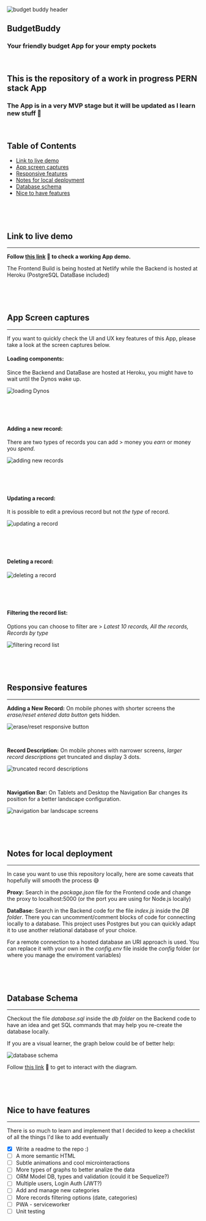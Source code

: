 ![budget buddy header](readme/budget_buddy_header.png)
## BudgetBuddy
### Your friendly budget App for your empty pockets
$~$
## This is the repository of a work in progress PERN stack App
### The App is in a very MVP stage but it will be updated as I learn new stuff 💪
$~$
## **Table of Contents**
+ [Link to live demo](#link-to-live-demo)
+ [App screen captures](#app-screen-captures)
+ [Responsive features](#responsive-features)
+ [Notes for local deployment](#notes-for-local-deployment)
+ [Database schema](#database-schema)
+ [Nice to have features](#nice-to-have-features)

$~$

$~$

## **Link to live demo**
---
**Follow [this link](https://budgetbuddyapp.netlify.app/) 🐇 to check a working App demo.**

The Frontend Build is being hosted at Netlify while the Backend is hosted at Heroku (PostgreSQL DataBase included)

$~$

$~$

## App Screen captures
---
If you want to quickly check the UI and UX key features of this App, please take a look at the screen captures below.

#### **Loading components:**
Since the Backend and DataBase are hosted at Heroku, you might have to wait until the Dynos wake up.

![loading Dynos](readme/UX_loading_dynos.gif)

$~$

$~$

#### **Adding a new record:**
There are two types of records you can add > money you *earn* or money you *spend*.

![adding new records](readme/UX_add_new_record.gif)

$~$

$~$

#### **Updating a record:**
It is possible to edit a previous record but not *the type* of record.

![updating a record](readme/UX_update_record.gif)

$~$

$~$

#### **Deleting a record:**

![deleting a record](readme/UX_delete_records.gif)

$~$

$~$

#### **Filtering the record list:**
Options you can choose to filter are > *Latest 10 records, All the records, Records by type*

![filtering record list](readme/UX_filter_records.gif)

$~$

$~$

## **Responsive features**
---
**Adding a New Record:**
On mobile phones with shorter screens the *erase/reset entered data button* gets hidden.

![erase/reset responsive button](/readme/responsive_shorter_screen.gif)

$~$

**Record Description:**
On mobile phones with narrower screens, *larger record descriptions* get truncated and display 3 dots.

![truncated record descriptions](/readme/responsive_wider_screen.gif)

$~$

**Navigation Bar:**
On Tablets and Desktop the Navigation Bar changes its position for a better landscape configuration.

![navigation bar landscape screens](/readme/responsive_navbar_landscape_screen.gif)

$~$

$~$

## **Notes for local deployment**
---
In case you want to use this repository locally, here are some caveats that hopefully will smooth the process 😅

**Proxy:**
Search in the *package.json* file for the Frontend code and change the proxy to localhost:5000 (or the port you are using for Node.js locally)

**DataBase:**
Search in the Backend code for the file *index.js* inside the *DB folder*. There you can uncomment/comment blocks of code for connecting locally to a database.
This project uses Postgres but you can quickly adapt it to use another relational database of your choice.

For a remote connection to a hosted database an URI approach is used. You can replace it with your own in the *config.env* file inside the *config* folder (or where you manage the enviroment variables)

$~$

$~$

## Database Schema
---
Checkout the file *database.sql* inside the *db folder* on the Backend code to have an idea and get SQL commands that may help you re-create the database locally.

If you are a visual learner, the graph below could be of better help:

![database schema](/readme/budbuddb_schema.png)

Follow [this link](https://dbdiagram.io/d/62647d961072ae0b6ad84136) 🐇 to get to interact with the diagram.

$~$

$~$

## **Nice to have features**
---
There is so much to learn and implement that I decided to keep a checklist of all the things I'd like to add eventually

- [X] Write a readme to the repo :)
- [ ] A more semantic HTML
- [ ] Subtle animations and cool microinteractions
- [ ] More types of graphs to better analize the data
- [ ] ORM Model DB, types and validation (could it be Sequelize?)
- [ ] Multiple users, Login Auth (JWT?)
- [ ] Add and manage new categories
- [ ] More records filtering options (date, categories)
- [ ] PWA - serviceworker
- [ ] Unit testing
